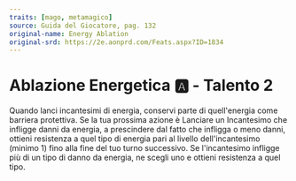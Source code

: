 ```yaml
---
traits: [mago, metamagico]
source: Guida del Giocatore, pag. 132
original-name: Energy Ablation
original-srd: https://2e.aonprd.com/Feats.aspx?ID=1834
---
```


# Ablazione Energetica :a: - Talento 2

Quando lanci incantesimi di energia, conservi parte di quell'energia come
barriera protettiva. Se la tua prossima azione è Lanciare un Incantesimo che
infligge danni da energia, a prescindere dal fatto che infligga o meno danni,
ottieni resistenza a quel tipo di energia pari al livello dell'incantesimo
(minimo 1) fino alla fine del tuo turno successivo. Se l'incantesimo infligge
più di un tipo di danno da energia, ne scegli uno e ottieni resistenza a quel
tipo.
